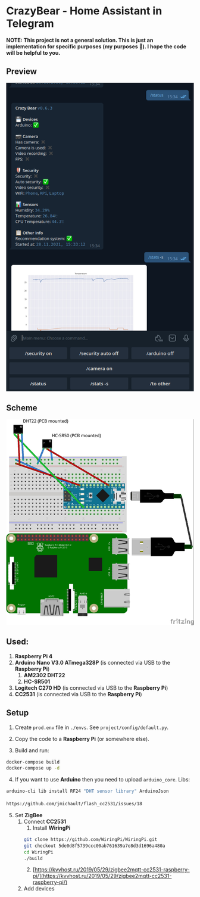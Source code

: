 # CrazyBear - Home Assistant in Telegram

**NOTE: This project is not a general solution. This is just an implementation for specific purposes (my purposes 🙂). I
hope the code will be helpful to you.**

## Preview

![Sketch](preview.png)

## Scheme

![Sketch](sketch.jpg)

## Used:

1. **Raspberry Pi 4**
2. **Arduino Nano V3.0 ATmega328P** (is connected via USB to the **Raspberry Pi**)
    1. **AM2302 DHT22**
    2. **HC-SR501**
3. **Logitech C270 HD** (is connected via USB to the **Raspberry Pi**)
4. **CC2531** (is connected via USB to the **Raspberry Pi**)

## Setup

1. Create `prod.env` file in `./envs`. See `project/config/default.py`.

2. Copy the code to a **Raspberry Pi** (or somewhere else).

3. Build and run:

```bash
docker-compose build
docker-compose up -d
```

4. If you want to use **Arduino** then you need to upload `arduino_core`. Libs:

```bash
arduino-cli lib install RF24 "DHT sensor library" ArduinoJson

https://github.com/jmichault/flash_cc2531/issues/18
```

5. Set **ZigBee**
    1. Connect **CC2531**
        1. Install **WiringPi**
       ```bash
       git clone https://github.com/WiringPi/WiringPi.git
       git checkout 5de0d8f5739ccc00ab761639a7e8d3d1696a480a
       cd WiringPi
       ./build
       ```
        2. [https://kvvhost.ru/2019/05/29/zigbee2mqtt-cc2531-raspberry-pi/](https://kvvhost.ru/2019/05/29/zigbee2mqtt-cc2531-raspberry-pi/)
    2. Add devices